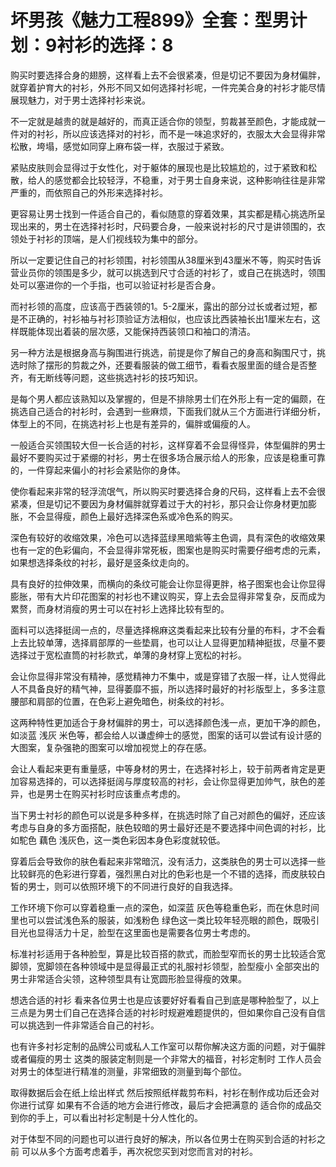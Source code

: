 # 坏男孩《魅力工程899》全套：型男计划：9衬衫的选择：8

购买时要选择合身的翅膀，这样看上去不会很紧凑，但是切记不要因为身材偏胖，就穿着护育大的衬衫，外形不同又如何选择衬衫呢，一件完美合身的衬衫才能尽情展现魅力，对于男士选择衬衫来说。

不一定就是越贵的就是越好的，而真正适合你的领型，剪裁甚至颜色，才能成就一件对的衬衫，所以应该选择对的衬衫，而不是一味追求好的，衣服太大会显得非常松散，垮塌，感觉如同穿上麻布袋一样，衣服过于紧致。

紧贴皮肤则会显得过于女性化，对于躯体的展现也是比较尴尬的，过于紧致和松散，给人的感觉都会比较轻浮，不稳重，对于男士自身来说，这种影响往往是非常严重的，而依照自己的外形来选择衬衫。

更容易让男士找到一件适合自己的，看似随意的穿着效果，其实都是精心挑选所呈现出来的，男士在选择衬衫时，尺码要合身，一般来说衬衫的尺寸是讲领围的，衣领处于衬衫的顶端，是人们视线较为集中的部分。

所以一定要记住自己的衬衫领围，衬衫领围从38厘米到43厘米不等，购买时告诉营业员你的领围是多少，就可以挑选到尺寸合适的衬衫了，或自己在挑选时，领围处可以塞进你的一个手指，也可以验证衬衫是否合身。

而衬衫领的高度，应该高于西装领的1。5-2厘米，露出的部分过长或者过短，都是不正确的，衬衫袖与衬衫顶验证方法相似，也应该比西装袖长出1厘米左右，这样既能体现出着装的层次感，又能保持西装领口和袖口的清洁。

另一种方法是根据身高与胸围进行挑选，前提是你了解自己的身高和胸围尺寸，挑选时除了摆形的剪裁之外，还要看服装的做工细节，看看衣服里面的缝合是否整齐，有无断线等问题，这些挑选衬衫的技巧知识。

是每个男人都应该熟知以及掌握的，但是不排除男士们在外形上有一定的偏颇，在挑选自己适合的衬衫时，会遇到一些麻烦，下面我们就从三个方面进行详细分析，体型上的不同，在挑选衬衫上也是有差异的，偏胖或偏瘦的人。

一般适合买领围较大但一长合适的衬衫，这样穿着不会显得怪异，体型偏胖的男士最好不要购买过于紧绷的衬衫，男士在很多场合展示给人的形象，应该是稳重可靠的，一件穿起来偏小的衬衫会紧贴你的身体。

使你看起来非常的轻浮流氓气，所以购买时要选择合身的尺码，这样看上去不会很紧凑，但是切记不要因为身材偏胖就穿着过于大的衬衫，那只会让你身材更加膨胀，不会显得瘦，颜色上最好选择深色系或冷色系的购买。

深色有较好的收缩效果，冷色可以选择蓝绿黑暗紫等主色调，具有深色的收缩效果也有一定的色彩偏向，不会显得非常死板，图案也是购买时需要仔细考虑的元素，如果想选择条纹的衬衫，最好是竖条纹走向的。

具有良好的拉伸效果，而横向的条纹可能会让你显得更胖，格子图案也会让你显得膨胀，带有大片印花图案的衬衫也不建议购买，穿上去会显得非常复杂，反而成为累赘，而身材消瘦的男士可以在衬衫上选择比较有型的。

面料可以选择挺阔一点的，尽量选择棉麻这类看起来比较有分量的布料，才不会看上去比较单薄，选择肩部厚的一些垫肩，也可以让人显得更加精神挺拔，尽量不要选择过于宽松直筒的衬衫款式，单薄的身材穿上宽松的衬衫。

会让你显得非常没有精神，感觉精神力不集中，或是穿错了衣服一样，让人觉得此人不具备良好的精气神，显得萎靡不振，所以选择时最好的衬衫版型上，多多注意腰部和肩部的位置，在色彩上避免暗色，树条纹的衬衫。

这两种特性更加适合于身材偏胖的男士，可以选择颜色浅一点，更加干净的颜色，如淡蓝 浅灰 米色等，都会给人以谦虚绅士的感觉，图案的话可以尝试有设计感的大图案，复杂强艳的图案可以增加视觉上的存在感。

会让人看起来更有重量感，中等身材的男士，在选择衬衫上，较于前两者肯定是更加容易选择的，可以选择挺阔与厚度较高的衬衫，会让你显得更加帅气，肤色的差异，也是男士在购买衬衫时应该重点考虑的。

当下男士衬衫的颜色可以说是多种多样，在挑选时除了自己对颜色的偏好，还应该考虑与自身的多方面搭配，肤色较暗的男士最好还是不要选择中间色调的衬衫，比如駝色 藕色 浅灰色，这一类色彩因本身色彩度就较低。

穿着后会导致你的肤色看起来非常暗沉，没有活力，这类肤色的男士可以选择一些比较鲜亮的色彩进行穿着，强烈黑白对比的色彩也是一个不错的选择，而皮肤较白皙的男士，则可以依照环境下的不同进行良好的自我选择。

工作环境下你可以穿着稳重一点的深色，如深蓝 灰色等稳重色彩，而在休息时间里也可以尝试浅色系的服装，如浅粉色 绿色这一类比较年轻亮眼的颜色，既吸引目光也显得活力十足，脸型在这里面也是需要各位男士考虑的。

标准衬衫适用于各种脸型，算是比较百搭的款式，而脸型窄而长的男士比较适合宽脚领，宽脚领在各种领域中是显得最正式的礼服衬衫领型，脸型瘦小 全部突出的男士非常适合尖领，这种领型具有让宽圆形脸显得瘦的效果。

想选合适的衬衫 看来各位男士也是应该要好好看看自己到底是哪种脸型了，以上三点是为男士们自己在选择合适的衬衫时规避难题提供的，但如果你自己没有自信 可以挑选到一件非常适合自己的衬衫。

也有许多衬衫定制的品牌公司或私人工作室可以帮你解决这方面的问题，对于偏胖或者偏瘦的男士 这类的服装定制则是一个非常大的福音，衬衫定制时 工作人员会对男士的体型进行精准的测量，非常细致的测量到每个部位。

取得数据后会在纸上绘出样式 然后按照纸样裁剪布料，衬衫在制作成功后还会对你进行试穿 如果有不合适的地方会进行修改，最后才会把满意的 适合你的成品交到你的手上，可以看出衬衫定制是十分人性化的。

对于体型不同的问题也可以进行良好的解决，所以各位男士在购买到合适的衬衫之前 可以从多个方面考虑着手，再次祝您买到对您而言对的衬衫。
